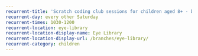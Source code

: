 ```yaml
---
recurrent-title: 'Scratch coding club sessions for children aged 8+ - book in advance by contacting Julie Shepherd at the library'
recurrent-day: every other Saturday
recurrent-times: 1030-1200
recurrent-location: eye-library
recurrent-location-display-name: Eye Library
recurrent-location-display-url: /branches/eye-library/
recurrent-category: children
---
```


